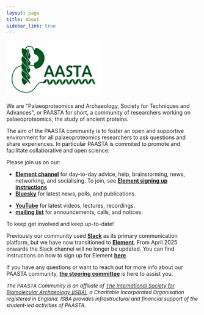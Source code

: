 ```yaml
---
layout: page
title: About
sidebar_link: true
---
```

<!-- Last edit of this page: 10-10-2023> -->

<img src="/assets/media/PAASTA-Logo-Full-Colour.png" class="center" width="50%" >

We are "Palaeoproteomics and Archaeology, Society for Techniques and Advances", or PAASTA for short, a community of researchers working on palaeoproteomics, the study of ancient proteins.

The aim of the PAASTA community is to foster an open and supportive environment for all palaeoproteomics researchers to ask questions and share experiences. In particular PAASTA is commited to promote and facilitate collaborative and open science.


<!-- Blurb from SPAAM, keep for now to copy link structure later

We aim to openly [share](https://PAASTA-community.slack.com/) knowledge and experience to find on solutions to common challenges and obstacles that the field faces.
We run various collaborative [projects](/projects) for the benefit of the whole community and to progress the field.
We have various [events and a yearly workshop](/categories/events) with cycling organisation committees to improve networking. -->

Please join us on our:

- [**Element channel**](https://matrix.to/#/#paasta:archaeo.social)
for day-to-day advice, help, brainstorming, news, networking, and socialising. To join, see [**Element signing up instructions**](https://www.isbarch.org/chat)
- [**Bluesky**](https://bsky.app/profile/paastacommunity.bsky.social) for latest news, polls, and publications.
<!-- - [**Twitter**](https://twitter.com/PAASTAcommunity) for latest news, polls, and publications. -->
- [**YouTube**](https://www.youtube.com/@PAASTAcommunity) for latest videos, lectures, recordings.
- [**mailing list**](https://forms.gle/U5CwGZDDykAnVQpTA) for announcements, calls, and notices.

<!-- Add more of these later as they become applicable, also paraphrase above text on slack and twitter. Now direct copy from SPAAM.


- [**mastodon**](htthttps://genomic.social/@PAASTA_community) for latest news, polls, and publications.
-->

To keep get involved and keep up-to-date!

Previously our community used [**Slack**](https://join.slack.com/t/paasta-group/shared_invite/zt-2lm0o0hz5-Aduv3H7bsXQAHVbX9uoNyw) as its primary communication platform, but we have now transitioned to [**Element**](https://matrix.to/#/#paasta:archaeo.social). From April 2025 onwards the Slack channel will no longer be updated. You can find instructions on how to sign up for Element [**here**](https://www.isbarch.org/chat).

If you have any questions or want to reach out for more info about our PAASTA community, [**the steering committee**](https://PAASTA-community.github.io/steering_committee/) is here to assist you.


<i style="font-size: 10pt">The PAASTA Community is an affiliate of [The International Society for Biomolecular Archaeology (ISBA)](https://isbarch.org), a Charitable Incorporated Organisation registered in England. ISBA provides infrastructural and financial support of the student-led activities of PAASTA.</i>